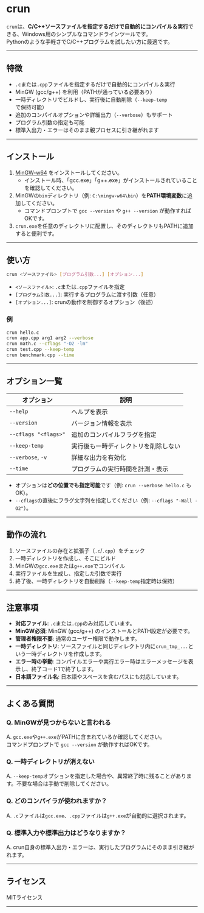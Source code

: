 # crun

`crun`は、**C/C++ソースファイルを指定するだけで自動的にコンパイル＆実行**できる、Windows用のシンプルなコマンドラインツールです。  
Pythonのような手軽さでC/C++プログラムを試したい方に最適です。

---

## 特徴

- `.c`または`.cpp`ファイルを指定するだけで自動的にコンパイル＆実行
- MinGW (gcc/g++) を利用（PATHが通っている必要あり）
- 一時ディレクトリでビルドし、実行後に自動削除（`--keep-temp`で保持可能）
- 追加のコンパイルオプションや詳細出力（`--verbose`）もサポート
- プログラム引数の指定も可能
- 標準入出力・エラーはそのまま親プロセスに引き継がれます

---

## インストール

1. [MinGW-w64](https://www.mingw-w64.org/) をインストールしてください。
    - インストール時、「gcc.exe」「g++.exe」がインストールされていることを確認してください。
2. MinGWの`bin`ディレクトリ（例: `C:\mingw-w64\bin`）を**PATH環境変数**に追加してください。
    - コマンドプロンプトで `gcc --version` や `g++ --version` が動作すればOKです。
3. `crun.exe`を任意のディレクトリに配置し、そのディレクトリもPATHに追加すると便利です。

---

## 使い方

```sh
crun <ソースファイル> [プログラム引数...] [オプション...]
```

- `<ソースファイル>`: `.c`または`.cpp`ファイルを指定
- `[プログラム引数...]`: 実行するプログラムに渡す引数（任意）
- `[オプション...]`: crunの動作を制御するオプション（後述）

### 例

```sh
crun hello.c
crun app.cpp arg1 arg2 --verbose
crun math.c --cflags "-O2 -lm"
crun test.cpp --keep-temp
crun benchmark.cpp --time
```

---

## オプション一覧

| オプション                | 説明                                    |
|--------------------------|-----------------------------------------|
| `--help`                 | ヘルプを表示                            |
| `--version`              | バージョン情報を表示                    |
| `--cflags "<flags>"`     | 追加のコンパイルフラグを指定             |
| `--keep-temp`            | 実行後も一時ディレクトリを削除しない     |
| `--verbose`, `-v`        | 詳細な出力を有効化                       |
| `--time`                 | プログラムの実行時間を計測・表示         |

- オプションは**どの位置でも指定可能**です（例: `crun --verbose hello.c` もOK）。
- `--cflags`の直後にフラグ文字列を指定してください（例: `--cflags "-Wall -O2"`）。

---

## 動作の流れ

1. ソースファイルの存在と拡張子（`.c`/`.cpp`）をチェック
2. 一時ディレクトリを作成し、そこにビルド
3. MinGWの`gcc.exe`または`g++.exe`でコンパイル
4. 実行ファイルを生成し、指定した引数で実行
5. 終了後、一時ディレクトリを自動削除（`--keep-temp`指定時は保持）

---

## 注意事項

- **対応ファイル**: `.c`または`.cpp`のみ対応しています。
- **MinGW必須**: MinGW (gcc/g++) のインストールとPATH設定が必要です。
- **管理者権限不要**: 通常のユーザー権限で動作します。
- **一時ディレクトリ**: ソースファイルと同じディレクトリ内に`crun_tmp_...`という一時ディレクトリを作成します。
- **エラー時の挙動**: コンパイルエラーや実行エラー時はエラーメッセージを表示し、終了コード1で終了します。
- **日本語ファイル名**: 日本語やスペースを含むパスにも対応しています。

---

## よくある質問

### Q. MinGWが見つからないと言われる

A. `gcc.exe`や`g++.exe`がPATHに含まれているか確認してください。  
コマンドプロンプトで `gcc --version` が動作すればOKです。

### Q. 一時ディレクトリが消えない

A. `--keep-temp`オプションを指定した場合や、異常終了時に残ることがあります。不要な場合は手動で削除してください。

### Q. どのコンパイラが使われますか？

A. `.c`ファイルは`gcc.exe`、`.cpp`ファイルは`g++.exe`が自動的に選択されます。

### Q. 標準入力や標準出力はどうなりますか？

A. crun自身の標準入出力・エラーは、実行したプログラムにそのまま引き継がれます。

---

## ライセンス

MITライセンス

---
